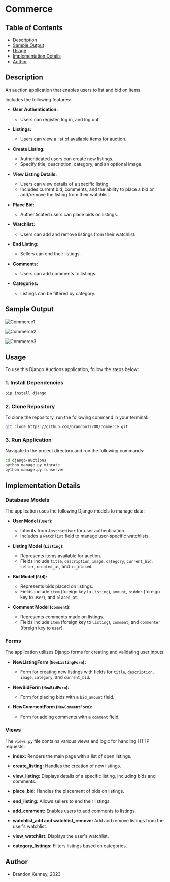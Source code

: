 # Commerce

## Table of Contents

- [Description](#description)
- [Sample Output](#author)
- [Usage](#usage)
- [Implementation Details](#implementation-details)
- [Author](#author)

## Description

An auction application that enables users to list and bid on items.

Includes the following features:

- **User Authentication:**
  - Users can register, log in, and log out.

- **Listings:**
  - Users can view a list of available items for auction.

- **Create Listing:**
  - Authenticated users can create new listings.
  - Specify title, description, category, and an optional image.

- **View Listing Details:**
  - Users can view details of a specific listing.
  - Includes current bid, comments, and the ability to place a bid or add/remove the listing from their watchlist.

- **Place Bid:**
  - Authenticated users can place bids on listings.

- **Watchlist:**
  - Users can add and remove listings from their watchlist.

- **End Listing:**
  - Sellers can end their listings.

- **Comments:**
  - Users can add comments to listings.

- **Categories:**
  - Listings can be filtered by category.

## Sample Output

![Commerce1](Commerce/commerce/Commerce1.png "Commerce Sample Output 1")

![Commerce2](Commerce/commerce/Commerce2.png "Commerce Sample Output 2")

![Commerce3](Commerce/commerce/Commerce3.png "Commerce Sample Output 3")

## Usage

To use this Django Auctions application, follow the steps below:

### 1. Install Dependencies

```bash
pip install django
```
### 2. Clone Repository

To clone the repository, run the following command in your terminal:

```bash
git clone https://github.com/brandon12200/commerce.git
```

### 3. Run Application

Navigate to the project directory and run the following commands:

```bash
cd django-auctions
python manage.py migrate
python manage.py runserver
```

## Implementation Details

### Database Models

The application uses the following Django models to manage data:

- **User Model (`User`):**
  - Inherits from `AbstractUser` for user authentication.
  - Includes a `watchlist` field to manage user-specific watchlists.

- **Listing Model (`Listing`):**
  - Represents items available for auction.
  - Fields include `title`, `description`, `image`, `category`, `current_bid`, `seller`, `created_at`, and `is_closed`.

- **Bid Model (`Bid`):**
  - Represents bids placed on listings.
  - Fields include `item` (foreign key to `Listing`), `amount`, `bidder` (foreign key to `User`), and `placed_at`.

- **Comment Model (`Comment`):**
  - Represents comments made on listings.
  - Fields include `item` (foreign key to `Listing`), `comment`, and `commenter` (foreign key to `User`).

### Forms

The application utilizes Django forms for creating and validating user inputs:

- **NewListingForm (`NewListingForm`):**
  - Form for creating new listings with fields for `title`, `description`, `image`, `category`, and `current_bid`.

- **NewBidForm (`NewBidForm`):**
  - Form for placing bids with a `bid_amount` field.

- **NewCommentForm (`NewCommentForm`):**
  - Form for adding comments with a `comment` field.

### Views

The `views.py` file contains various views and logic for handling HTTP requests:

- **index:** Renders the main page with a list of open listings.

- **create_listing:** Handles the creation of new listings.

- **view_listing:** Displays details of a specific listing, including bids and comments.

- **place_bid:** Handles the placement of bids on listings.

- **end_listing:** Allows sellers to end their listings.

- **add_comment:** Enables users to add comments to listings.

- **watchlist_add and watchlist_remove:** Add and remove listings from the user's watchlist.

- **view_watchlist:** Displays the user's watchlist.

- **category_listings:** Filters listings based on categories.

## Author
- Brandon Kenney, 2023



